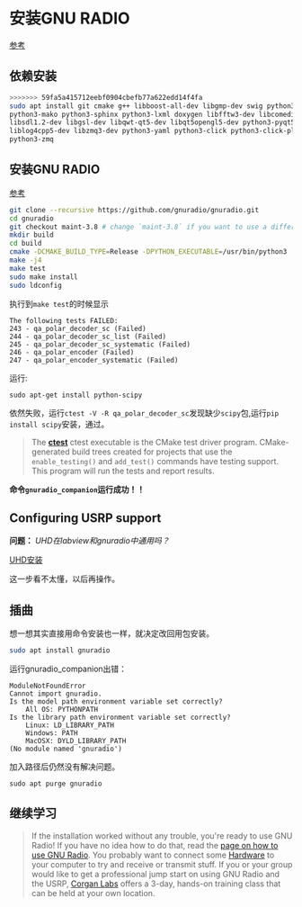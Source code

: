 # 安装GNU RADIO
[参考](https://wiki.gnuradio.org/index.php/UbuntuInstall#Building_GNU_Radio_on_Ubuntu_Linux)
## 依赖安装
```bash 
>>>>>>> 59fa5a415712eebf0904cbefb77a622edd14f4fa
sudo apt install git cmake g++ libboost-all-dev libgmp-dev swig python3-numpy \
python3-mako python3-sphinx python3-lxml doxygen libfftw3-dev libcomedi-dev \
libsdl1.2-dev libgsl-dev libqwt-qt5-dev libqt5opengl5-dev python3-pyqt5 \
liblog4cpp5-dev libzmq3-dev python3-yaml python3-click python3-click-plugins \
python3-zmq 
```

## 安装GNU RADIO
[参考](https://wiki.gnuradio.org/index.php/InstallingGR#To_install_system_wide)
```bash
git clone --recursive https://github.com/gnuradio/gnuradio.git
cd gnuradio
git checkout maint-3.8 # change `maint-3.8` if you want to use a different version; see releases
mkdir build
cd build
cmake -DCMAKE_BUILD_TYPE=Release -DPYTHON_EXECUTABLE=/usr/bin/python3 ../ 
make -j4
make test
sudo make install
sudo ldconfig
```

执行到`make test`的时候显示

```
The following tests FAILED:
243 - qa_polar_decoder_sc (Failed)
244 - qa_polar_decoder_sc_list (Failed)
245 - qa_polar_decoder_sc_systematic (Failed)
246 - qa_polar_encoder (Failed)
247 - qa_polar_encoder_systematic (Failed)
```

运行:
```
sudo apt-get install python-scipy
```
依然失败，运行`ctest -V -R qa_polar_decoder_sc`发现缺少`scipy`包,运行`pip install scipy`安装，通过。

>The [**ctest**](https://cmake.org/cmake/help/latest/manual/ctest.1.html) ctest executable is the CMake test driver program. CMake-generated build trees created for projects that use the `enable_testing()` and `add_test()` commands have testing support. This program will run the tests and report results.

**命令`gnuradio_companion`运行成功！！**

## Configuring USRP support
**问题：** *UHD在labview和gnuradio中通用吗？*

[UHD安装](https://kb.ettus.com/Building_and_Installing_the_USRP_Open-Source_Toolchain_(UHD_and_GNU_Radio)_on_Linux#Configuring_USB)

这一步看不太懂，以后再操作。

## 插曲
想一想其实直接用命令安装也一样，就决定改回用包安装。

```bash
sudo apt install gnuradio
```

运行gnuradio_companion出错：
```
ModuleNotFoundError
Cannot import gnuradio.
Is the model path environment variable set correctly?
    All OS: PYTHONPATH
Is the library path environment variable set correctly?
    Linux: LD_LIBRARY_PATH
    Windows: PATH
    MacOSX: DYLD_LIBRARY_PATH
(No module named 'gnuradio')
```
加入路径后仍然没有解决问题。

```
sudo apt purge gnuradio
```

## 继续学习
> If the installation worked without any trouble, you're ready to use GNU Radio! If you have no idea how to do that, read the [page on how to use GNU Radio](https://wiki.gnuradio.org/index.php/HowToUse). You probably want to connect some [Hardware](https://wiki.gnuradio.org/index.php/Hardware) to your computer to try and receive or transmit stuff. If you or your group would like to get a professional jump start on using GNU Radio and the USRP, [Corgan Labs](http://corganlabs.com/) offers a 3-day, hands-on training class that can be held at your own location.
